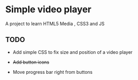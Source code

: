 # Simple video player

A project to learn HTML5 Media , CSS3 and JS

## TODO

- Add simple CSS to fix size and position of a video player

- ~~Add button icons~~

- Move progress bar right from buttons
